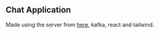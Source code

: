 Chat Application
---
Made using the server from [here](https://github.com/valentin994/fast-api-crud-boilerplate), kafka, react and tailwind.